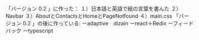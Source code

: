 「バージョン 0.2 」に作った：
１）日本語と英語で絵の言葉を書んた
２）Navbar
３）AboutとContactsとHomeとPageNotfound
４）main.css
「バージョン 0.2 」の後に作っている:
ーadaptive　dizain
ーreact＋Redix
ーフィードバック
ーtypescript
